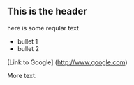 ## This is the header 
here is some reqular text 

* bullet 1
* bullet 2

[Link to Google] (http://www.google.com)

More text.
